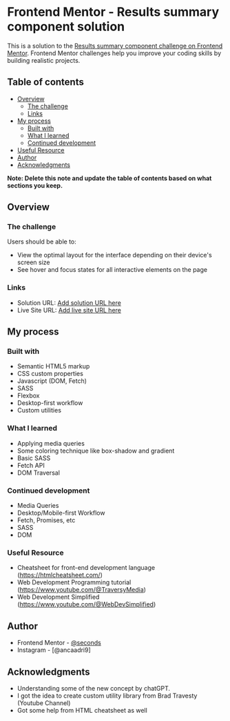# Frontend Mentor - Results summary component solution

This is a solution to the [Results summary component challenge on Frontend Mentor](https://www.frontendmentor.io/challenges/results-summary-component-CE_K6s0maV). Frontend Mentor challenges help you improve your coding skills by building realistic projects.

## Table of contents

- [Overview](#overview)
  - [The challenge](#the-challenge)
  - [Links](#links)
- [My process](#my-process)
  - [Built with](#built-with)
  - [What I learned](#what-i-learned)
  - [Continued development](#continued-development)
- [Useful Resource](#useful-resource)
- [Author](#author)
- [Acknowledgments](#acknowledgments)

**Note: Delete this note and update the table of contents based on what sections you keep.**

## Overview

### The challenge

Users should be able to:

- View the optimal layout for the interface depending on their device's screen size
- See hover and focus states for all interactive elements on the page

### Links

- Solution URL: [Add solution URL here](https://your-solution-url.com)
- Live Site URL: [Add live site URL here](https://your-live-site-url.com)

## My process

### Built with

- Semantic HTML5 markup
- CSS custom properties
- Javascript (DOM, Fetch)
- SASS
- Flexbox
- Desktop-first workflow
- Custom utilities

### What I learned

- Applying media queries
- Some coloring technique like box-shadow and gradient
- Basic SASS
- Fetch API
- DOM Traversal

### Continued development

- Media Queries
- Desktop/Mobile-first Workflow
- Fetch, Promises, etc
- SASS
- DOM

### Useful Resource

- Cheatsheet for front-end development language (https://htmlcheatsheet.com/)
- Web Development Programming tutorial (https://www.youtube.com/@TraversyMedia)
- Web Development Simplified (https://www.youtube.com/@WebDevSimplified)

## Author

- Frontend Mentor - [@seconds](https://www.frontendmentor.io/profile/Seconds-bit)
- Instagram - [@ancaadri9]

## Acknowledgments

- Understanding some of the new concept by chatGPT.
- I got the idea to create custom utility library from Brad Travesty (Youtube Channel)
- Got some help from HTML cheatsheet as well
